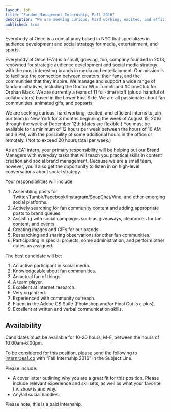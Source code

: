```yaml
---
layout: job
title: "Fandom Management Internship, Fall 2016"
description: "We are seeking curious, hard working, excited, and efficient interns to join our team in New York ASAP"
published: true
---
```


Everybody at Once is a consultancy based in NYC that specializes in audience development and social strategy for media, entertainment, and sports.

Everybody at Once (EA1) is a small, growing, fun, company founded in 2013, renowned for strategic audience development and social media strategy with the most interesting brands in media and entertainment. Our mission is to facilitate the connection between creators, their fans, and the communities that they inspire. We manage and support a wide range of fandom initiatives, including the Doctor Who Tumblr and #CloneClub for Orphan Black. We are currently a team of 11 full-time staff (plus a handful of collaborators) based in the Lower East Side. We are all passionate about fan communities, animated gifs, and poptarts.

We are seeking curious, hard working, excited, and efficient interns to join our team in New York for 3 months beginning the week of August 15, 2016 through the week of December 12th (dates are flexible.) You must be available for a minimum of 12 hours per week between the hours of 10 AM and 6 PM, with the possibility of some additional hours in the office or remotely. (Not to exceed 20 hours total per week.)

As an EA1 intern, your primary responsibility will be helping out our Brand Managers with everyday tasks that will teach you practical skills in content creation and social brand management. Because we are a small team, however, you’ll also get the opportunity to listen in on high-level conversations about social strategy.

Your responsibilities will include:

1. Assembling posts for Twitter/Tumblr/Facebook/Instagram/SnapChat/Vine, and other emerging social platforms.
2. Actively searching for fan community content and adding appropriate posts to brand queues.
3. Assisting with social campaigns such as giveaways, clearances for fan content, and events.
4. Creating images and GIFs for our brands.
5. Researching and sharing observations for other fan communities.
6. Participating in special projects, some administration, and perform other duties as assigned.

The best candidate will be:

1. An active participant in social media.
2. Knowledgeable about fan communities.
3. An actual fan of things!
4. A team player.
5. Excellent at internet research.
6. Very organized.
7. Experienced with community outreach.
8. Fluent in the Adobe CS Suite (Photoshop and/or Final Cut is a plus).
9. Excellent at written and verbal communication skills.

## Availability

Candidates must be available for 10-20 hours, M-F, between the hours of 10:00am-6:00pm.

To be considered for this position, please send the following to [intern@ea1.co](mailto:intern@ea1.co) with “Fall Internship 2016” in the Subject Line.

Please include:

- A cover letter outlining why you are a great fit for this position. Please include relevant experience and skillsets, as well as what your favorite t.v. show is and why. 
- Any/all social handles.

Please note, this is a paid internship.
